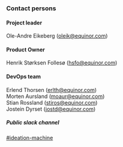 ### Contact persons

#### Project leader
 Ole-Andre Eikeberg (oleik@equinor.com)

#### Product Owner
Henrik Størksen Follesø (hsfo@equinor.com)

#### DevOps team
Erlend Thorsen  (erlth@equinor.com)  
Morten Aursland (moaur@equinor.com)  
Stian Rossland  (stiros@equinor.com)  
Jostein Dyrset  (jostd@equinor.com)


##### Public slack channel
[#ideation-machine](https://equinor.slack.com/archives/C01U9DLUXFZ)
